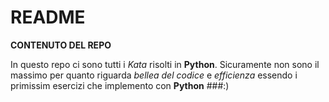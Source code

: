 # README

**CONTENUTO DEL REPO**

In questo repo ci sono tutti i _Kata_ risolti in **Python**. 
Sicuramente non sono il massimo per quanto riguarda _bellea del codice_ e _efficienza_ essendo i primissim esercizi che implemento con **Python** ###:)
